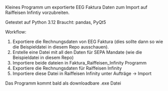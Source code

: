 Kleines Programm um exportierte EEG Faktura Daten zum Import auf Raiffeisen Infintiy vorzubreiten.

Getestet auf Python 3.12
Braucht: pandas, PyQt5

Workflow:
1. Exportiere die Rechnungsdaten von EEG Faktura (dies sollte dann so wie die Beispieldatei in diesem Repo ausschauen).
2. Erstelle eine Datei mit all den Daten für SEPA Mandate (wie die Beispieldatei in diesem Repo)
3. Importiere beide dateien in Faktura_Raiffeisen_Infinity Programm
4. Exportiere die Rechnungsdaten für Raiffeisen Infinity
5. Importiere diese Datei in  Raiffeisen Infinity unter Aufträge -> Import

Das Programm kommt bald als downloadbare .exe Datei

